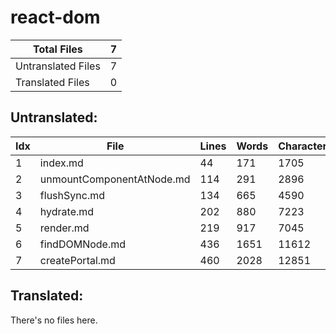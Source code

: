 # react-dom
| Total Files | 7 |
| ----------- | -------------- |
| Untranslated Files | 7 |
| Translated Files | 0 |

## Untranslated:
| Idx | File | Lines | Words | Characters | isTranslated |
| --- | ---- | ----- | ----- | ---------- | ------------ |
| 1 | index.md | 44 | 171 | 1705 | [ ] |
| 2 | unmountComponentAtNode.md | 114 | 291 | 2896 | [ ] |
| 3 | flushSync.md | 134 | 665 | 4590 | [ ] |
| 4 | hydrate.md | 202 | 880 | 7223 | [ ] |
| 5 | render.md | 219 | 917 | 7045 | [ ] |
| 6 | findDOMNode.md | 436 | 1651 | 11612 | [ ] |
| 7 | createPortal.md | 460 | 2028 | 12851 | [ ] |


## Translated:
There's no files here.
